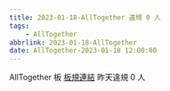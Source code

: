 ```yaml
---
title: 2023-01-18-AllTogether 違規 0 人
tags:
    - AllTogether
abbrlink: 2023-01-18-AllTogether
date: AllTogether-2023-01-18 12:00:00
---
```

AllTogether 板 [板規連結](https://www.ptt.cc/bbs/AllTogether/M.1643211430.A.5FB.html)
昨天違規 0 人
